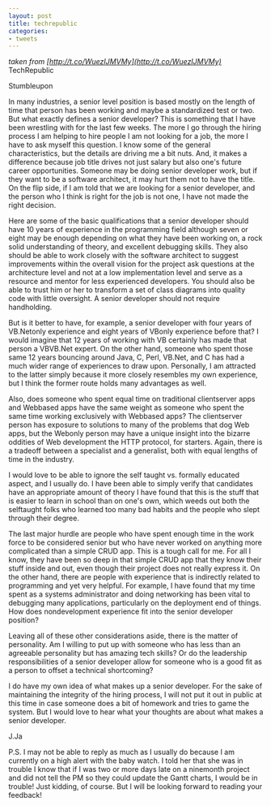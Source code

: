 ```yaml
---
layout: post
title: techrepublic
categories:
- tweets
---
```

*taken from [http://t.co/WuezIJMVMy](http://t.co/WuezIJMVMy)*
TechRepublic

Stumbleupon

In many industries, a senior level position is based mostly on the length of time that person has been working and maybe a standardized test or two. But what exactly defines a senior developer? This is something that I have been wrestling with for the last few weeks. The more I go through the hiring process I am helping to hire people  I am not looking for a job, the more I have to ask myself this question. I know some of the general characteristics, but the details are driving me a bit nuts. And, it makes a difference because job title drives not just salary but also one's future career opportunities. Someone may be doing senior developer work, but if they want to be a software architect, it may hurt them not to have the title. On the flip side, if I am told that we are looking for a senior developer, and the person who I think is right for the job is not one, I have not made the right decision.

Here are some of the basic qualifications that a senior developer should have 10 years of experience in the programming field although seven or eight may be enough depending on what they have been working on, a rock solid understanding of theory, and excellent debugging skills. They also should be able to work closely with the software architect to suggest improvements within the overall vision for the project ask questions at the architecture level and not at a low implementation level and serve as a resource and mentor for less experienced developers. You should also be able to trust him or her to transform a set of class diagrams into quality code with little oversight. A senior developer should not require handholding.

But is it better to have, for example, a senior developer with four years of VB.Netonly experience and eight years of VBonly experience before that? I would imagine that 12 years of working with VB certainly has made that person a VBVB.Net expert. On the other hand, someone who spent those same 12 years bouncing around Java, C, Perl, VB.Net, and C has had a much wider range of experiences to draw upon. Personally, I am attracted to the latter simply because it more closely resembles my own experience, but I think the former route holds many advantages as well.

Also, does someone who spent equal time on traditional clientserver apps and Webbased apps have the same weight as someone who spent the same time working exclusively with Webbased apps? The clientserver person has exposure to solutions to many of the problems that dog Web apps, but the Webonly person may have a unique insight into the bizarre oddities of Web development the HTTP protocol, for starters. Again, there is a tradeoff between a specialist and a generalist, both with equal lengths of time in the industry.

I would love to be able to ignore the self taught vs. formally educated aspect, and I usually do. I have been able to simply verify that candidates have an appropriate amount of theory I have found that this is the stuff that is easier to learn in school than on one's own, which weeds out both the selftaught folks who learned too many bad habits and the people who slept through their degree.

The last major hurdle are people who have spent enough time in the work force to be considered senior but who have never worked on anything more complicated than a simple CRUD app. This is a tough call for me. For all I know, they have been so deep in that simple CRUD app that they know their stuff inside and out, even though their project does not really express it. On the other hand, there are people with experience that is indirectly related to programming and yet very helpful. For example, I have found that my time spent as a systems administrator and doing networking has been vital to debugging many applications, particularly on the deployment end of things. How does nondevelopment experience fit into the senior developer position?

Leaving all of these other considerations aside, there is the matter of personality. Am I willing to put up with someone who has less than an agreeable personality but has amazing tech skills? Or do the leadership responsibilities of a senior developer allow for someone who is a good fit as a person to offset a technical shortcoming?

I do have my own idea of what makes up a senior developer. For the sake of maintaining the integrity of the hiring process, I will not put it out in public at this time in case someone does a bit of homework and tries to game the system. But I would love to hear what your thoughts are about what makes a senior developer.

J.Ja

P.S. I may not be able to reply as much as I usually do because I am currently on a high alert with the baby watch. I told her that she was in trouble  I know that if I was two or more days late on a ninemonth project and did not tell the PM so they could update the Gantt charts, I would be in trouble! Just kidding, of course. But I will be looking forward to reading your feedback!

